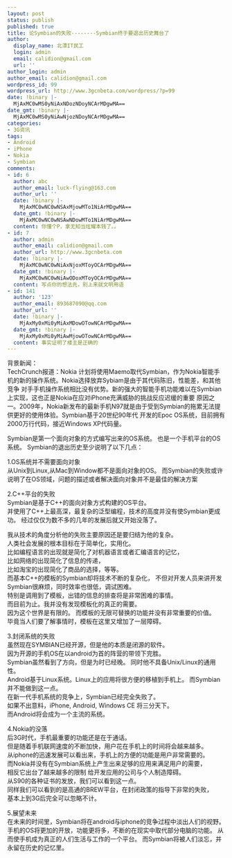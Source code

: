 ```yaml
---
layout: post
status: publish
published: true
title: 论Symbian的失败--------Symbian终于要退出历史舞台了
author:
  display_name: 北漂IT民工
  login: admin
  email: calidion@gmail.com
  url: ''
author_login: admin
author_email: calidion@gmail.com
wordpress_id: 99
wordpress_url: http://www.3gcnbeta.com/wordpress/?p=99
date: !binary |-
  MjAxMC0wMS0yNiAxNDozNDoyNCArMDgwMA==
date_gmt: !binary |-
  MjAxMC0wMS0yNiAwNjozNDoyNCArMDgwMA==
categories:
- 3G资讯
tags:
- Android
- iPhone
- Nokia
- Symbian
comments:
- id: 6
  author: abc
  author_email: luck-flying@163.com
  author_url: ''
  date: !binary |-
    MjAxMC0wNC0wNSAxMjowMTo1NiArMDgwMA==
  date_gmt: !binary |-
    MjAxMC0wNC0wNSAwNDowMTo1NiArMDgwMA==
  content: 你懂个P，拿无知当炫耀本钱了。。
- id: 7
  author: admin
  author_email: calidion@gmail.com
  author_url: http://www.3gcnbeta.com
  date: !binary |-
    MjAxMC0wNC0wNiAxNjoxMToyOCArMDgwMA==
  date_gmt: !binary |-
    MjAxMC0wNC0wNiAwODoxMToyOCArMDgwMA==
  content: 写点你的想法先，别上来就文明用语
- id: 141
  author: '123'
  author_email: 893687090@qq.com
  author_url: ''
  date: !binary |-
    MjAxMy0xMi0yMiAxMDowOTowNCArMDgwMA==
  date_gmt: !binary |-
    MjAxMy0xMi0yMiAwMjowOTowNCArMDgwMA==
  content: 事实证明了楼主是正确的
---
```

<p>背景新闻：<br />
TechCrunch报道：Nokia 计划将使用Maemo取代Symbian，作为Nokia智能手机的新的操作系统。Nokia选择放弃Sybiam是由于其代码陈旧，性能差，和其他竞争 对手手机操作系统相比没有优势。新的强大的智能手机功能难以在Symbian上实现，这也正是Nokia在应对iPhone充满威胁的挑战反应迟缓的重要 原因之一。2009年，Nokia新发布的最新手机N97就是由于受到Symbian的拖累无法提供更好的使用体验。Symbian基于20世纪90年代 开发的Epoc OS系统，目前拥有2000万行代码，接近Windows XP代码量。</p>
<p>Symbian是第一个面向对象的方式编写出来的OS系统。 也是一个手机平台的OS系统。 Symbian的退出历史至少说明了以下几点：</p>
<p>1.OS系统并不需要面向对象<br />
从Unix到Linux,从Mac到Window都不是面向对象的OS。 而Symbian的失败或许说明了在OS领域，问题的描述或者解决面向对象并不是最佳的解决方案</p>
<p>2.C++平台的失败<br />
Symbian是基于C++的面向对象方式构建的OS平台。<br />
并使用了C++上最高深，最复杂的泛型编程，技术的高度并没有使Symbian更成功。 经过仅仅为数不多的几年的发展后就又开始没落了。</p>
<p>我从技术的角度分析他的失败主要原因还是要归结为他的复杂。<br />
人类社会发展的根本目标在于简单化，实用化。<br />
比如编程语言的出现就是简化了对机器语言或者汇编语言的记忆，<br />
比如网络的出现简化了信息的传递，<br />
比如淘宝的出现简化了商品的选择，等等。<br />
而基本C++的模板的Symbian却将技术不断的复杂化， 不但对开发人员来讲开发Symbian很麻烦，同时效率也很低，调试困难。<br />
特别是调用到了模板，出错的信息的排查将是非常困难的事情。<br />
而目前为止。我并没有发现模板化的真正的需要。<br />
因为这个世界是有限的。 而模板的无限可替换的功能并没有非常重要的价值。<br />
毕竟当人们要了解事情时，模板在这里又增加了一层障碍。</p>
<p>3.封闭系统的失败<br />
虽然现在SYMBIAN已经开源，但是他的本质是闭源的软件。<br />
因为开源的手机OS在以android为首的阵营的带领下完胜。<br />
Symbian虽然看到了方向，但是为时已经晚。 同时他不具备Unix/Linux的通用性。<br />
Android基于Linux系统。Linux上的应用将很方便的移植到手机上。 而Symbian并不能做到这一点。<br />
在新一代手机系统的竞争上，Symbian已经完全失败了。<br />
如果不出意料，iPhone, Android, Windows CE 将三分天下。<br />
而Android将会成为一个主流的系统。</p>
<p>4.Nokia的没落<br />
后3G时代，手机最重要的功能还是在于通话。<br />
但是随着手机联网速度的不断加快，用户花在手机上的时间将会越来越多。<br />
从iphone的迅速发展可以看出来，手机上的方便的功能是用户非常需要的。<br />
而Nokia并没有在Symbian系统上产生出来足够的应用来满足用户的需要，<br />
相反它出台了越来越多的限制 给开发应用的公司与个人制造障碍。<br />
从S90的各种证书的发放，我们可以看到这一点。<br />
同样我们可以看到的是高通的BREW平台，在封闭政策的指导下非常的失败，<br />
基本上到3G后完全可以忽略不计。</p>
<p>5.展望未来<br />
在未来的时间里，Symbian将在android与iphone的竞争过程中淡出人们的视野。 手机的OS将更加的开放，功能更将多，不断的在现实中取代部分电脑的功能。 从而使手机成为真正的人们生活与工作的一个平台。 而Symbian将被人们淡忘，并永留在历史的记忆里。</p>
